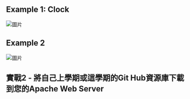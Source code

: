 <H2>Example 1: Clock</H2>

![圖片](https://user-images.githubusercontent.com/16370565/169677718-72282e46-433e-4e0c-8099-a22071b11c86.png)

<H2>Example 2</H2>

![圖片](https://user-images.githubusercontent.com/16370565/169678292-1f5f0d43-4068-4410-8f21-e2bb3ca45e8f.png)

<H2>實戰2 - 將自己上學期或這學期的Git Hub資源庫下載到您的Apache Web Server</H2>

